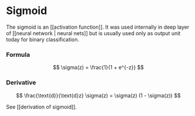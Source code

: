 # Sigmoid
The sigmoid is an [[activation function]]. 
It was used internally in deep layer of [[neural network | neural nets]] but is usually used only as output unit today for binary classification.

### Formula 
$$
\sigma(z) = \frac{1}{1 + e^{-z}}
$$

### Derivative 
$$
\frac{\text{d}}{\text{d}z} \sigma(z) = \sigma(z) (1 - \sigma(z))
$$

See [[derivation of sigmoid]].
